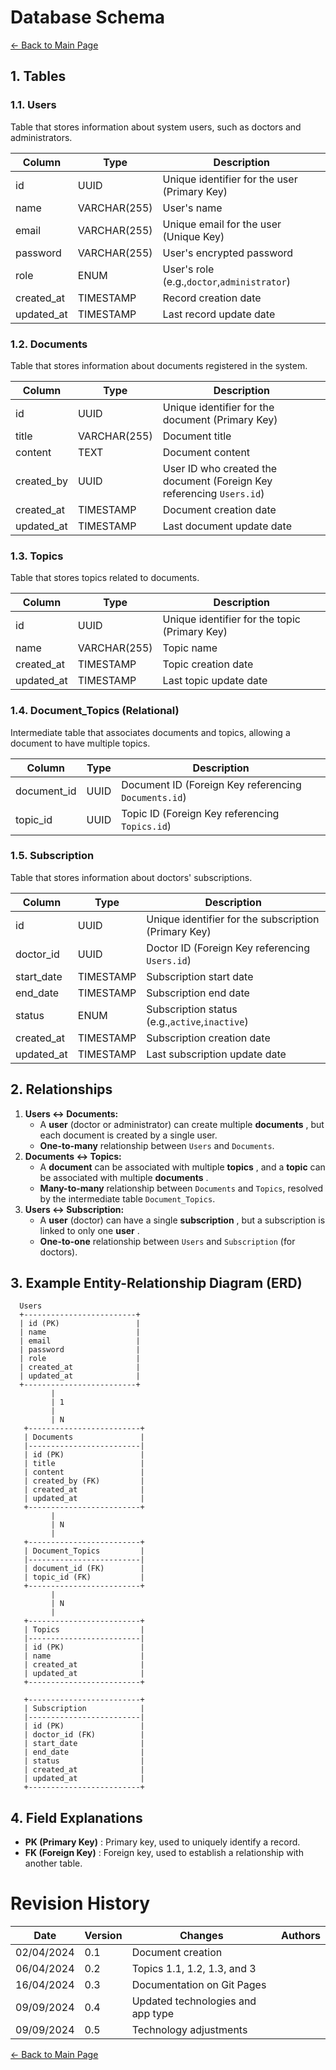 
# **Database Schema**

[← Back to Main Page](../../../index.md)

## **1. Tables**

### **1.1. Users**

Table that stores information about system users, such as doctors and administrators.

| Column     | Type         | Description                                     |
| ---------- | ------------ | ----------------------------------------------- |
| id         | UUID         | Unique identifier for the user (Primary Key)    |
| name       | VARCHAR(255) | User's name                                     |
| email      | VARCHAR(255) | Unique email for the user (Unique Key)          |
| password   | VARCHAR(255) | User's encrypted password                       |
| role       | ENUM         | User's role (e.g.,`doctor`,`administrator`) |
| created_at | TIMESTAMP    | Record creation date                            |
| updated_at | TIMESTAMP    | Last record update date                         |

### **1.2. Documents**

Table that stores information about documents registered in the system.

| Column     | Type         | Description                                                             |
| ---------- | ------------ | ----------------------------------------------------------------------- |
| id         | UUID         | Unique identifier for the document (Primary Key)                        |
| title      | VARCHAR(255) | Document title                                                          |
| content    | TEXT         | Document content                                                        |
| created_by | UUID         | User ID who created the document (Foreign Key referencing `Users.id`) |
| created_at | TIMESTAMP    | Document creation date                                                  |
| updated_at | TIMESTAMP    | Last document update date                                               |

### **1.3. Topics**

Table that stores topics related to documents.

| Column     | Type         | Description                                   |
| ---------- | ------------ | --------------------------------------------- |
| id         | UUID         | Unique identifier for the topic (Primary Key) |
| name       | VARCHAR(255) | Topic name                                    |
| created_at | TIMESTAMP    | Topic creation date                           |
| updated_at | TIMESTAMP    | Last topic update date                        |

### **1.4. Document_Topics (Relational)**

Intermediate table that associates documents and topics, allowing a document to have multiple topics.

| Column      | Type | Description                                            |
| ----------- | ---- | ------------------------------------------------------ |
| document_id | UUID | Document ID (Foreign Key referencing `Documents.id`) |
| topic_id    | UUID | Topic ID (Foreign Key referencing `Topics.id`)       |

### **1.5. Subscription**

Table that stores information about doctors' subscriptions.

| Column     | Type      | Description                                          |
| ---------- | --------- | ---------------------------------------------------- |
| id         | UUID      | Unique identifier for the subscription (Primary Key) |
| doctor_id  | UUID      | Doctor ID (Foreign Key referencing `Users.id`)     |
| start_date | TIMESTAMP | Subscription start date                              |
| end_date   | TIMESTAMP | Subscription end date                                |
| status     | ENUM      | Subscription status (e.g.,`active`,`inactive`)   |
| created_at | TIMESTAMP | Subscription creation date                           |
| updated_at | TIMESTAMP | Last subscription update date                        |

## **2. Relationships**

1. **Users ↔ Documents:**
   * A **user** (doctor or administrator) can create multiple  **documents** , but each document is created by a single user.
   * **One-to-many** relationship between `Users` and `Documents`.
2. **Documents ↔ Topics:**
   * A **document** can be associated with multiple  **topics** , and a **topic** can be associated with multiple  **documents** .
   * **Many-to-many** relationship between `Documents` and `Topics`, resolved by the intermediate table `Document_Topics`.
3. **Users ↔ Subscription:**
   * A **user** (doctor) can have a single  **subscription** , but a subscription is linked to only one  **user** .
   * **One-to-one** relationship between `Users` and `Subscription` (for doctors).

## **3. Example Entity-Relationship Diagram (ERD)**

```
  Users
  +-------------------------+
  | id (PK)                 |
  | name                    |
  | email                   |
  | password                |
  | role                    |
  | created_at              |
  | updated_at              |
  +-------------------------+
         |
         | 1
         | 
         | N
   +-------------------------+
   | Documents               |
   |-------------------------|
   | id (PK)                 |
   | title                   |
   | content                 |
   | created_by (FK)         |
   | created_at              |
   | updated_at              |
   +-------------------------+
         |
         | N
         |
   +-------------------------+
   | Document_Topics         |
   |-------------------------|
   | document_id (FK)        |
   | topic_id (FK)           |
   +-------------------------+
         |
         | N
         |
   +-------------------------+
   | Topics                  |
   |-------------------------|
   | id (PK)                 |
   | name                    |
   | created_at              |
   | updated_at              |
   +-------------------------+
   
   +-------------------------+
   | Subscription            |
   |-------------------------|
   | id (PK)                 |
   | doctor_id (FK)          |
   | start_date              |
   | end_date                |
   | status                  |
   | created_at              |
   | updated_at              |
   +-------------------------+
```

## **4. Field Explanations**

* **PK (Primary Key)** : Primary key, used to uniquely identify a record.
* **FK (Foreign Key)** : Foreign key, used to establish a relationship with another table.

# Revision History

| Date       | Version | Changes                           | Authors |
| ---------- | ------- | --------------------------------- | ------- |
| 02/04/2024 | 0.1     | Document creation                 |         |
| 06/04/2024 | 0.2     | Topics 1.1, 1.2, 1.3, and 3       |         |
| 16/04/2024 | 0.3     | Documentation on Git Pages        |         |
| 09/09/2024 | 0.4     | Updated technologies and app type |         |
| 09/09/2024 | 0.5     | Technology adjustments            |         |

[← Back to Main Page](../../../index.md)
